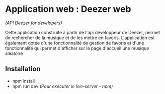 # Application web : Deezer web
<p><em>(API Deezer for developers)</em></p>
<p> Cette application construite à partir de l'api développeur de Deezer, permet de rechercher de la musique et de les mettre en favoris. L'application est également dotée d'une fonctionnalité de gestion de favoris et d'une fonctionnalité qui permet d'afficher sur la page d'accueil une musique aléatoire</p>
<h2>Installation</h2>
<ul>
<li>npm install</li>
<li>npm run dev<em> (Pour exécuter le live-server - npm)</em></li>
</ul>
